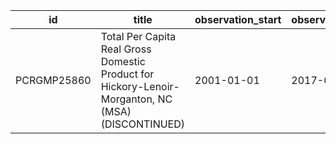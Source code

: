 | id          | title                                                                                              | observation_start   | observation_end   |
|-------------|----------------------------------------------------------------------------------------------------|---------------------|-------------------|
| PCRGMP25860 | Total Per Capita Real Gross Domestic Product for Hickory-Lenoir-Morganton, NC (MSA) (DISCONTINUED) | 2001-01-01          | 2017-01-01        |